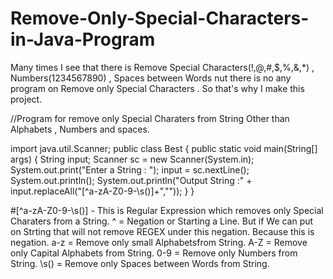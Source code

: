 # Remove-Only-Special-Characters-in-Java-Program
Many times I see that there is Remove Special Characters(!,@,#,$,%,&amp;,*) , Numbers(1234567890) , Spaces between Words nut there is no any program on Remove only Special Characters . So that's why I make this project.

//Program for remove  only Special Charaters from String Other than Alphabets , Numbers and spaces.

import java.util.Scanner;
public class Best
{
    public static void main(String[] args)
    {
        String input;
        Scanner sc = new Scanner(System.in);
        System.out.print("Enter a String : ");
        input = sc.nextLine();
        System.out.println();
        System.out.println("Output String :" + input.replaceAll("[^a-zA-Z0-9-\\s()]+",""));
    }
}

#[^a-zA-Z0-9-\\s()] - This is Regular Expression which removes only Special Charaters from a String.
^ = Negation or Starting a Line. But if We can put on Strting that will not remove REGEX under this negation. Because this is negation.
a-z = Remove only small Alphabetsfrom String.
A-Z = Remove only Capital Alphabets from String.
0-9 = Remove only Numbers from String.
\\s() = Remove only Spaces between Words from String.
